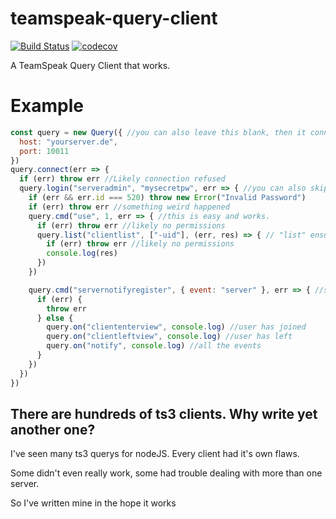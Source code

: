 # teamspeak-query-client

[![Build Status](https://travis-ci.org/mkg20001/teamspeak-query-client.svg?branch=master)](https://travis-ci.org/mkg20001/teamspeak-query-client)
[![codecov](https://codecov.io/gh/mkg20001/teamspeak-query-client/branch/master/graph/badge.svg)](https://codecov.io/gh/mkg20001/teamspeak-query-client)

A TeamSpeak Query Client that works.

# Example

```js
const query = new Query({ //you can also leave this blank, then it connects to localhost:10011
  host: "yourserver.de",
  port: 10011
})
query.connect(err => {
  if (err) throw err //Likely connection refused
  query.login("serveradmin", "mysecretpw", err => { //you can also skip login to opperate as guest query
    if (err && err.id === 520) throw new Error("Invalid Password")
    if (err) throw err //something weird happened
    query.cmd("use", 1, err => { //this is easy and works.
      if (err) throw err //likely no permissions
      query.list("clientlist", ["-uid"], (err, res) => { // "list" ensures res is an array at all time
        if (err) throw err //likely no permissions
        console.log(res)
      })
    })

    query.cmd("servernotifyregister", { event: "server" }, err => { //subscribe to "server" events
      if (err) {
        throw err
      } else {
        query.on("cliententerview", console.log) //user has joined
        query.on("clientleftview", console.log) //user has left
        query.on("notify", console.log) //all the events
      }
    })
  })
})
```

## There are hundreds of ts3 clients. Why write yet another one?

I've seen many ts3 querys for nodeJS. Every client had it's own flaws.

Some didn't even really work, some had trouble dealing with more than one server.

So I've written mine in the hope it works
